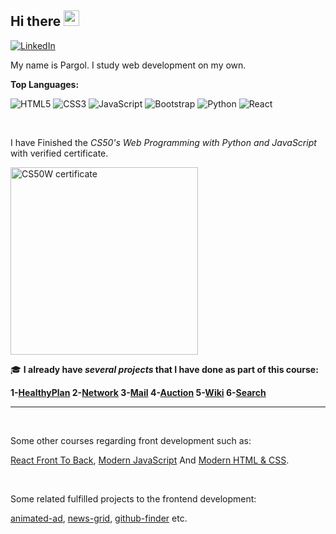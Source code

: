 ## Hi there <img src="https://media.giphy.com/media/hvRJCLFzcasrR4ia7z/giphy.gif" width="25px">

<a href="https://www.linkedin.com/in/pargolgivehchi/"><img src="https://img.shields.io/badge/LinkedIn--_.svg?style=social&logo=linkedin" alt="LinkedIn"></a>
<br />

My name is Pargol. I study web development on my own.

**Top Languages:**  

  ![HTML5](https://img.shields.io/badge/-HTML5-E34F26?style=flat-square&logo=html5&logoColor=white)
  ![CSS3](https://img.shields.io/badge/-CSS3-549FDE?style=flat-square&logo=css3&logoColor=white)
  ![JavaScript](https://img.shields.io/badge/-JavaScript-F7B93E?style=flat-square&logo=javascript&logoColor=fff)
  ![Bootstrap](https://img.shields.io/badge/-Bootstrap-purple?style=flat-square&logo=bootstrap&logoColor=white)
  ![Python](https://img.shields.io/badge/-Python-blue?style=flat-square&logo=python&logoColor=white)
  ![React](https://img.shields.io/badge/-React.js-45b8d8?style=flat-square&logo=react&logoColor=white)
 
<br />


I have Finished the *CS50's Web Programming with Python and JavaScript* with verified certificate.


<a href="https://certificates.cs50.io/5e008ca3-e59a-40df-a130-b14917a25390.pdf?size=letter">
    <img src="https://user-images.githubusercontent.com/64143913/197171453-701236aa-aff7-4531-98db-f7b0ff0fd7af.png" alt="CS50W certificate" width="300px">
</a>

<br/>

🎓 **I already have *several projects* that I have done as part of this course:**

**1-[HealthyPlan](https://github.com/pargolgivechi/CS50Web-Final-Project-HealthyPlan) 
2-[Network](https://github.com/pargolgivechi/CS50Web-Network)
3-[Mail](https://github.com/pargolgivechi/CS50Web-Mail)
4-[Auction](https://github.com/pargolgivechi/CS50Web-Commerce)
5-[Wiki](https://github.com/pargolgivechi/CS50Web-Wiki)
6-[Search](https://github.com/pargolgivechi/CS50Web-Search)**

***
<br/>

Some other courses regarding front development such as:

[React Front To Back](https://www.udemy.com/certificate/UC-4bcbedf6-5046-43bf-952a-a4985f8902d1/), [Modern JavaScript](https://www.udemy.com/certificate/UC-0f7d6fe0-9d8c-401d-8131-88dfd90c71ec/) And [Modern HTML & CSS](https://www.udemy.com/certificate/UC-3f6d2512-f242-4a13-8144-67f4005ab703/).

<br/>

Some related fulfilled projects to the frontend development:

[animated-ad](https://github.com/pargolgivechi/animated-ad), [news-grid](https://github.com/pargolgivechi/news-grid), [
github-finder](https://github.com/pargolgivechi/github-finder) etc.


<br/>



<!--

**pargolgivechi/pargolgivechi** is a ✨ _special_ ✨ repository because its `README.md` (this file) appears on your GitHub profile.

Here are some ideas to get you started:

- 🔭 I’m currently working on ...
- 🌱 I’m currently learning ...
- 👯 I’m looking to collaborate on ...
- 🤔 I’m looking for help with ...
- 💬 Ask me about ...
- 📫 How to reach me: ...
- 😄 Pronouns: ...
- ⚡ Fun fact: ...
-->
